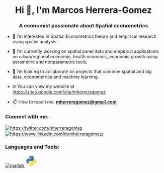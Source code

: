 <h1 align="center">Hi 👋, I'm Marcos Herrera-Gomez</h1>
<h3 align="center">A economist passionate about Spatial econometrics</h3>

- 👀 I’m interested in Spatial Econometrics theory and empirical research using spatial analysis.  
- 🌱 I’m currently working on spatial panel data and empirical applications on urban/regional economic, health economic, economic growth using parametric and nonparametric tools.   
- 👯 I’m looking to collaborate on projects that combine spatial and big data, econometrics and machine learning.

- :globe_with_meridians: You can view my website at https://sites.google.com/site/mherreragomez
- 📫 How to reach me: **mherreragomez@gmail.com**

<h3 align="left">Connect with me:</h3>
<p align="left">
<a href="https://twitter.com/https://twitter.com/mherreragomez" target="blank"><img align="center" src="https://raw.githubusercontent.com/rahuldkjain/github-profile-readme-generator/master/src/images/icons/Social/twitter.svg" alt="https://twitter.com/mherreragomez" height="30" width="40" /></a>
<a href="https://linkedin.com/in/https://www.linkedin.com/in/mherreragomez/" target="blank"><img align="center" src="https://raw.githubusercontent.com/rahuldkjain/github-profile-readme-generator/master/src/images/icons/Social/linked-in-alt.svg" alt="https://www.linkedin.com/in/mherreragomez/" height="30" width="40" /></a>
</p>


<h3 align="left">Languages and Tools:</h3>
<p align="left"> 
  <a href="https://www.mathworks.com/" target="_blank" rel="noreferrer"> <img src="https://upload.wikimedia.org/wikipedia/commons/2/21/Matlab_Logo.png" alt="matlab" width="40" height="40"/> 
  </a> <a href="https://www.python.org" target="_blank" rel="noreferrer"> <img src="https://raw.githubusercontent.com/devicons/devicon/master/icons/python/python-original.svg" alt="python" width="40" height="40"/> </a> </p>


<!---
mherreragomez/mherreragomez is a ✨ special ✨ repository because its `README.md` (this file) appears on your GitHub profile.
You can click the Preview link to take a look at your changes.
--->

